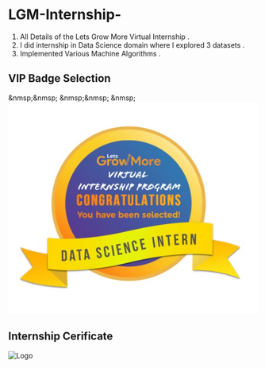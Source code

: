 # LGM-Internship-

1.   All Details of the Lets Grow More Virtual Internship .
2.   I did internship in Data Science domain where I explored 3 datasets  . 
3.   Implemented Various Machine Algorithms .

## VIP Badge Selection
&nmsp;&nmsp; &nmsp;&nmsp; &nmsp;![Logo](https://github.com/yashraj9011/LGM-Data-Science-Internship/blob/main/Web%20capture_6-10-2023_16535_.jpeg)

## Internship Cerificate 

![Logo](https://github.com/yashraj9011/IBM-Internship-TEAM-AI16-ENIGMA/blob/main/LGM%20Data%20Science%20certificate.png)   

                                         
